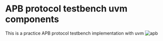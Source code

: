 # APB protocol testbench uvm components
This is a practice APB protocol testbench implementation with uvm
![apb](https://github.com/prankurverma/apb_uvm/assets/15872685/3ede7284-e8ad-4ee5-bece-f61075208e34)
